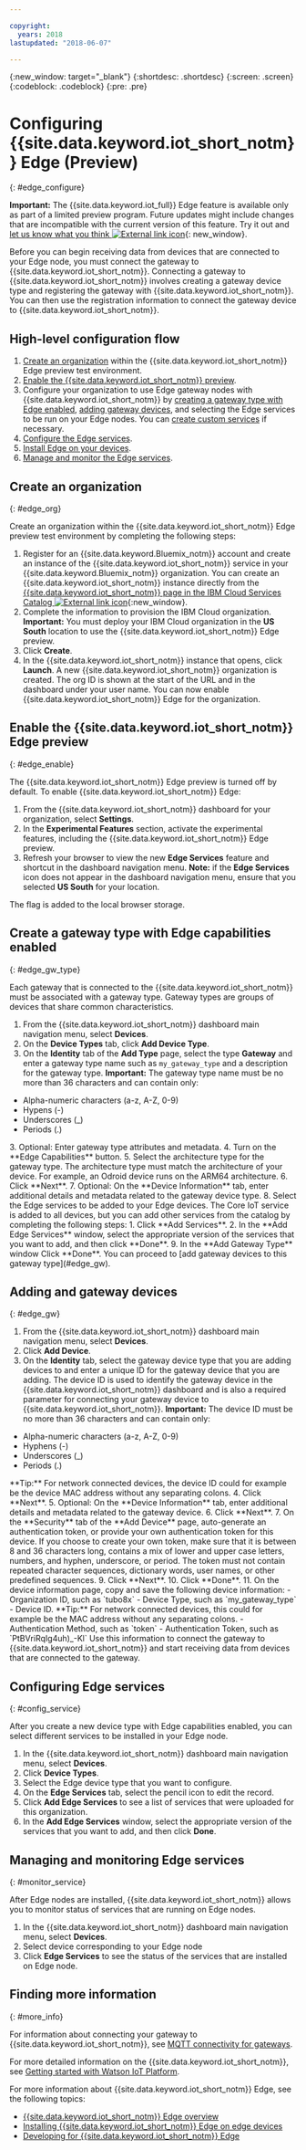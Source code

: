 ```yaml
---

copyright:
  years: 2018
lastupdated: "2018-06-07"

---
```


{:new_window: target="\_blank"}
{:shortdesc: .shortdesc}
{:screen: .screen}
{:codeblock: .codeblock}
{:pre: .pre}


# Configuring {{site.data.keyword.iot_short_notm}} Edge (Preview)
{: #edge_configure}

**Important:** The {{site.data.keyword.iot_full}} Edge feature is available only as part of a limited preview program. Future updates might include changes that are incompatible with the current version of this feature. Try it out and [let us know what you think ![External link icon](../../../icons/launch-glyph.svg)](https://developer.ibm.com/answers/smart-spaces/17/internet-of-things.html){: new_window}.

Before you can begin receiving data from devices that are connected to your Edge node, you must connect the gateway to {{site.data.keyword.iot_short_notm}}. Connecting a gateway to {{site.data.keyword.iot_short_notm}} involves creating a gateway device type and registering the gateway with {{site.data.keyword.iot_short_notm}}. You can then use the registration information to connect the gateway device to {{site.data.keyword.iot_short_notm}}.

## High-level configuration flow

1. [Create an organization](#edge_org) within the {{site.data.keyword.iot_short_notm}} Edge preview test environment.
2. [Enable the {{site.data.keyword.iot_short_notm}} preview](#edge_enable).
3. Configure your organization to use Edge gateway nodes with {{site.data.keyword.iot_short_notm}} by [creating a gateway type with Edge enabled](#edge_gw_type), [adding gateway devices](#edge_gw), and selecting the Edge services to be run on your Edge nodes. You can [create custom services](WIoTP_edge_dev.html#create_service) if necessary.
4. [Configure the Edge services](#config_service).
5. [Install Edge on your devices](#edge_install_device).
6. [Manage and monitor the Edge services](#monitor_service).

## Create an organization
{: #edge_org}

Create an organization within the {{site.data.keyword.iot_short_notm}} Edge preview test environment by completing the following steps:
1. Register for an {{site.data.keyword.Bluemix_notm}} account and create an instance of the {{site.data.keyword.iot_short_notm}} service in your {{site.data.keyword.Bluemix_notm}} organization. You can create an {{site.data.keyword.iot_short_notm}} instance directly from the [{{site.data.keyword.iot_short_notm}} page in the IBM Cloud Services Catalog ![External link icon](../../../icons/launch-glyph.svg "External link icon")](https://console.{DomainName}/catalog/services/internet-of-things-platform/){:new_window}.  
2. Complete the information to provision the IBM Cloud organization. **Important:** You must deploy your IBM Cloud organization in the **US South** location to use the {{site.data.keyword.iot_short_notm}} Edge preview.
3. Click **Create**.
4. In the {{site.data.keyword.iot_short_notm}} instance that opens, click **Launch**.
A new {{site.data.keyword.iot_short_notm}} organization is created. The org ID is shown at the start of the URL and in the dashboard under your user name. You can now enable {{site.data.keyword.iot_short_notm}} Edge for the organization.

## Enable the {{site.data.keyword.iot_short_notm}} Edge preview
{: #edge_enable}

The {{site.data.keyword.iot_short_notm}} Edge preview is turned off by default. To enable {{site.data.keyword.iot_short_notm}} Edge:

1. From the {{site.data.keyword.iot_short_notm}} dashboard for your organization, select **Settings**.
2. In the **Experimental Features** section, activate the experimental features, including the {{site.data.keyword.iot_short_notm}} Edge preview.
3. Refresh your browser to view the new **Edge Services** feature and shortcut in the dashboard navigation menu. **Note:** if the **Edge Services** icon does not appear in the dashboard navigation menu, ensure that you selected **US South** for your location.

The flag is added to the local browser storage.

## Create a gateway type with Edge capabilities enabled
{: #edge_gw_type}

Each gateway that is connected to the {{site.data.keyword.iot_short_notm}} must be associated with a gateway type. Gateway types are groups of devices that share common characteristics.

1. From the {{site.data.keyword.iot_short_notm}} dashboard main navigation menu, select **Devices**.
2. On the **Device Types** tab, click **Add Device Type**.
3. On the **Identity** tab of the **Add Type** page, select the type **Gateway** and enter a gateway type name such as `my_gateway_type` and a description for the gateway type.
**Important:** The gateway type name must be no more than 36 characters and can contain only:
<ul>
 <li>Alpha-numeric characters (a-z, A-Z, 0-9)</li>
 <li>Hypens (-)</li>
 <li>Underscores (&lowbar;)</li>
 <li>Periods (.)</li>
 </ul>
3. Optional: Enter gateway type attributes and metadata.
4. Turn on the **Edge Capabilities** button.
5. Select the architecture type for the gateway type. The architecture type must match the architecture of your device. For example, an Odroid device runs on the ARM64 architecture.
6. Click **Next**.
7. Optional: On the **Device Information** tab, enter additional details and metadata related to the gateway device type.
8. Select the Edge services to be added to your Edge devices. The Core IoT service is added to all devices, but you can add other services from the catalog by completing the following steps:
 1. Click **Add Services**.
 2. In the **Add Edge Services** window, select the appropriate version of the services that you want to add, and then click **Done**.
9. In the **Add Gateway Type** window Click **Done**.
You can proceed to [add gateway devices to this gateway type](#edge_gw).

## Adding and gateway devices
{: #edge_gw}

1. From the {{site.data.keyword.iot_short_notm}} dashboard main navigation menu, select **Devices**.
2. Click **Add Device**.
3. On the **Identity** tab, select the gateway device type that you are adding devices to and enter a unique ID for the gateway device that you are adding.
The device ID is used to identify the gateway device in the {{site.data.keyword.iot_short_notm}} dashboard and is also a required parameter for connecting your gateway device to {{site.data.keyword.iot_short_notm}}.
**Important:** The device ID must be no more than 36 characters and can contain only:
 <ul>
 <li>Alpha-numeric characters (a-z, A-Z, 0-9)</li>
 <li>Hyphens (-)</li>
 <li>Underscores (&lowbar;)</li>
 <li>Periods (.)</li>
 </ul>
 **Tip:** For network connected devices, the device ID could for example be the device MAC address without any separating colons.
4. Click **Next**.
5. Optional: On the **Device Information** tab, enter additional details and metadata related to the gateway device.
6. Click **Next**.
7. On the **Security** tab of the **Add Device** page, auto-generate an authentication token, or provide your own authentication token for this device. If you choose to create your own token, make sure that it is between 8 and 36 characters long, contains a mix of lower and upper case letters, numbers, and hyphen, underscore, or period. The token must not contain repeated character sequences, dictionary words, user names, or other predefined sequences.
9. Click **Next**.
10. Click **Done**.
11. On the device information page, copy and save the following device information:
 - Organization ID, such as `tubo8x`
 - Device Type, such as `my_gateway_type`
 - Device ID. **Tip:** For network connected devices, this could for example be the MAC address without any separating colons.
 - Authentication Method, such as `token`
 - Authentication Token, such as `PtBVriRqIg4uh)_-Kl`
  Use this information to connect the gateway to {{site.data.keyword.iot_short_notm}} and start receiving data from devices that are connected to the gateway.

## Configuring Edge services
{: #config_service}

After you create a new device type with Edge capabilities enabled, you can select different services to be installed in your Edge node.

1. In the {{site.data.keyword.iot_short_notm}} dashboard main navigation menu, select **Devices**.
2. Click **Device Types**.
3. Select the Edge device type that you want to configure.
4. On the  **Edge Services** tab, select the pencil icon to edit the record.
6. Click **Add Edge Services** to see a list of services that were uploaded for this organization.
7. In the **Add Edge Services** window, select the appropriate version of the services that you want to add, and then click **Done**.
<!--7. In preview phase an unregister and register on Edge node is required in order to the new services t being installed.-->

## Managing and monitoring Edge services
{: #monitor_service}

After Edge nodes are installed, {{site.data.keyword.iot_short_notm}} allows you to monitor status of services that are running on Edge nodes.

1.	In the {{site.data.keyword.iot_short_notm}} dashboard main navigation menu, select **Devices**.
2.	Select device corresponding to your Edge node
3.	Click **Edge Services** to see the status of the services that are installed on Edge node.

## Finding more information
{: #more_info}

For information about connecting your gateway to {{site.data.keyword.iot_short_notm}}, see [MQTT connectivity for gateways](https://console.bluemix.net/docs/services/IoT/gateways/mqtt.html#mqtt).

For more detailed information on the {{site.data.keyword.iot_short_notm}}, see [Getting started with Watson IoT Platform](https://console.bluemix.net/docs/services/IoT/getting-started.html#getting-started-with-iotp).

For more information about {{site.data.keyword.iot_short_notm}} Edge, see the following topics:
- [{{site.data.keyword.iot_short_notm}} Edge overview](WIoTP_edge.html#edge_overview)
- [Installing {{site.data.keyword.iot_short_notm}} Edge on edge devices](WIoTP_edge_install.html#edge_install_device)
- [Developing for {{site.data.keyword.iot_short_notm}} Edge](WIoTP_edge_dev.html#edge_dev)
